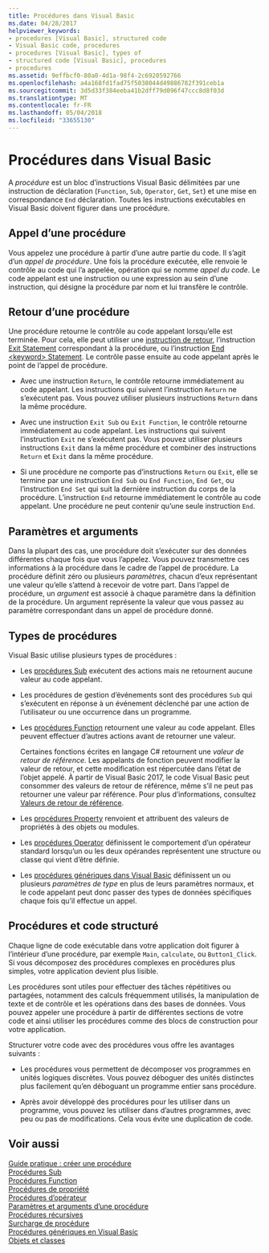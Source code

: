 ```yaml
---
title: Procédures dans Visual Basic
ms.date: 04/28/2017
helpviewer_keywords:
- procedures [Visual Basic], structured code
- Visual Basic code, procedures
- procedures [Visual Basic], types of
- structured code [Visual Basic], procedures
- procedures
ms.assetid: 9effbcf0-80a0-4d1a-98f4-2c6920592766
ms.openlocfilehash: a4a168fd1fad75f5038044d49886782f391ceb1a
ms.sourcegitcommit: 3d5d33f384eeba41b2dff79d096f47ccc8d8f03d
ms.translationtype: MT
ms.contentlocale: fr-FR
ms.lasthandoff: 05/04/2018
ms.locfileid: "33655130"
---
```

# <a name="procedures-in-visual-basic"></a>Procédures dans Visual Basic
A *procédure* est un bloc d’instructions Visual Basic délimitées par une instruction de déclaration (`Function`, `Sub`, `Operator`, `Get`, `Set`) et une mise en correspondance `End` déclaration. Toutes les instructions exécutables en Visual Basic doivent figurer dans une procédure.  
  
## <a name="calling-a-procedure"></a>Appel d’une procédure  
 Vous appelez une procédure à partir d’une autre partie du code. Il s’agit d’un *appel de procédure*. Une fois la procédure exécutée, elle renvoie le contrôle au code qui l’a appelée, opération qui se nomme *appel du code*. Le code appelant est une instruction ou une expression au sein d’une instruction, qui désigne la procédure par nom et lui transfère le contrôle.  
  
## <a name="returning-from-a-procedure"></a>Retour d’une procédure  
 Une procédure retourne le contrôle au code appelant lorsqu’elle est terminée. Pour cela, elle peut utiliser une [instruction de retour](../../../../visual-basic/language-reference/statements/return-statement.md), l’instruction [Exit Statement](../../../../visual-basic/language-reference/statements/exit-statement.md) correspondant à la procédure, ou l’instruction [End \<keyword> Statement](../../../../visual-basic/language-reference/statements/end-keyword-statement.md). Le contrôle passe ensuite au code appelant après le point de l’appel de procédure.  
  
-   Avec une instruction `Return`, le contrôle retourne immédiatement au code appelant. Les instructions qui suivent l’instruction `Return` ne s’exécutent pas. Vous pouvez utiliser plusieurs instructions `Return` dans la même procédure.  
  
-   Avec une instruction `Exit Sub` ou `Exit Function`, le contrôle retourne immédiatement au code appelant. Les instructions qui suivent l’instruction `Exit` ne s’exécutent pas. Vous pouvez utiliser plusieurs instructions `Exit` dans la même procédure et combiner des instructions `Return` et `Exit` dans la même procédure.  
  
-   Si une procédure ne comporte pas d’instructions `Return` ou `Exit`, elle se termine par une instruction `End Sub` ou `End Function`, `End Get`, ou l’instruction `End Set` qui suit la dernière instruction du corps de la procédure. L’instruction `End` retourne immédiatement le contrôle au code appelant. Une procédure ne peut contenir qu’une seule instruction `End`.  
  
## <a name="parameters-and-arguments"></a>Paramètres et arguments  
 Dans la plupart des cas, une procédure doit s’exécuter sur des données différentes chaque fois que vous l’appelez. Vous pouvez transmettre ces informations à la procédure dans le cadre de l’appel de procédure. La procédure définit zéro ou plusieurs *paramètres*, chacun d’eux représentant une valeur qu’elle s’attend à recevoir de votre part. Dans l’appel de procédure, un *argument* est associé à chaque paramètre dans la définition de la procédure. Un argument représente la valeur que vous passez au paramètre correspondant dans un appel de procédure donné.  
  
## <a name="types-of-procedures"></a>Types de procédures  
 Visual Basic utilise plusieurs types de procédures :  
  
-   Les [procédures Sub](./sub-procedures.md) exécutent des actions mais ne retournent aucune valeur au code appelant.  
  
-   Les procédures de gestion d’événements sont des procédures `Sub` qui s’exécutent en réponse à un événement déclenché par une action de l’utilisateur ou une occurrence dans un programme.  
  
-   Les [procédures Function](./function-procedures.md) retournent une valeur au code appelant. Elles peuvent effectuer d’autres actions avant de retourner une valeur.

    Certaines fonctions écrites en langage C# retournent une *valeur de retour de référence*. Les appelants de fonction peuvent modifier la valeur de retour, et cette modification est répercutée dans l’état de l’objet appelé. À partir de Visual Basic 2017, le code Visual Basic peut consommer des valeurs de retour de référence, même s’il ne peut pas retourner une valeur par référence. Pour plus d’informations, consultez [Valeurs de retour de référence](ref-return-values.md).
  
-   Les [procédures Property](./property-procedures.md) renvoient et attribuent des valeurs de propriétés à des objets ou modules.  
  
-   Les [procédures Operator](./operator-procedures.md) définissent le comportement d’un opérateur standard lorsqu’un ou les deux opérandes représentent une structure ou classe qui vient d’être définie.  
  
-   Les [procédures génériques dans Visual Basic](../../../../visual-basic/programming-guide/language-features/data-types/generic-procedures.md) définissent un ou plusieurs *paramètres de type* en plus de leurs paramètres normaux, et le code appelant peut donc passer des types de données spécifiques chaque fois qu’il effectue un appel.  
  
## <a name="procedures-and-structured-code"></a>Procédures et code structuré  
 Chaque ligne de code exécutable dans votre application doit figurer à l’intérieur d’une procédure, par exemple `Main`, `calculate`, ou `Button1_Click`. Si vous décomposez des procédures complexes en procédures plus simples, votre application devient plus lisible.  
  
 Les procédures sont utiles pour effectuer des tâches répétitives ou partagées, notamment des calculs fréquemment utilisés, la manipulation de texte et de contrôle et les opérations dans des bases de données. Vous pouvez appeler une procédure à partir de différentes sections de votre code et ainsi utiliser les procédures comme des blocs de construction pour votre application.  
  
 Structurer votre code avec des procédures vous offre les avantages suivants :  
  
-   Les procédures vous permettent de décomposer vos programmes en unités logiques discrètes. Vous pouvez déboguer des unités distinctes plus facilement qu’en déboguant un programme entier sans procédure.  
  
-   Après avoir développé des procédures pour les utiliser dans un programme, vous pouvez les utiliser dans d’autres programmes, avec peu ou pas de modifications. Cela vous évite une duplication de code.  
  
## <a name="see-also"></a>Voir aussi  
 [Guide pratique : créer une procédure](./how-to-create-a-procedure.md)  
 [Procédures Sub](./sub-procedures.md)  
 [Procédures Function](./function-procedures.md)  
 [Procédures de propriété](./property-procedures.md)  
 [Procédures d’opérateur](./operator-procedures.md)  
 [Paramètres et arguments d’une procédure](./procedure-parameters-and-arguments.md)  
 [Procédures récursives](./recursive-procedures.md)  
 [Surcharge de procédure](./procedure-overloading.md)  
 [Procédures génériques en Visual Basic](../../../../visual-basic/programming-guide/language-features/data-types/generic-procedures.md)  
 [Objets et classes](../../../../visual-basic/programming-guide/language-features/objects-and-classes/index.md)
